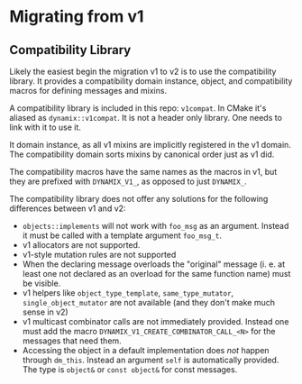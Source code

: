 # Migrating from v1

## Compatibility Library

Likely the easiest begin the migration v1 to v2 is to use the compatibility library. It provides a compatibility domain instance, object, and compatibility macros for defining messages and mixins. 

A compatibility library is included in this repo: `v1compat`. In CMake it's aliased as `dynamix::v1compat`. It is not a header only library. One needs to link with it to use it. 

It domain instance, as all v1 mixins are implicitly registered in the v1 domain. The compatibility domain sorts mixins by canonical order just as v1 did.

The compatibility macros have the same names as the macros in v1, but they are prefixed with `DYNAMIX_V1_`, as opposed to just `DYNAMIX_`.

The compatibility library does not offer any solutions for the following differences between v1 and v2:

* `objects::implements` will not work with `foo_msg` as an argument. Instead it must be called with a template argument `foo_msg_t`.
* v1 allocators are not supported.
* v1-style mutation rules are not supported
* When the declaring message overloads the "original" message (i. e. at least one not declared as an overload for the same function name) must be visible.
* v1 helpers like `object_type_template`, `same_type_mutator`, `single_object_mutator` are not available (and they don't make much sense in v2)
* v1 multicast combinator calls are not immediately provided. Instead one must add the macro `DYNAMIX_V1_CREATE_COMBINATOR_CALL_<N>` for the messages that need them.
* Accessing the object in a default implementation does *not* happen through `dm_this`. Instead an argument `self` is automatically provided. The type is `object&` or `const object&` for const messages.
